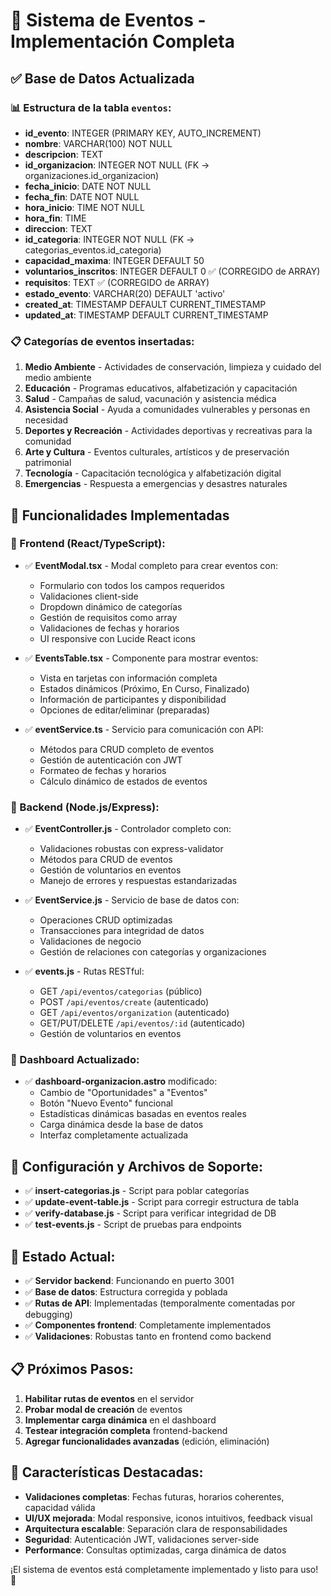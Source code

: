 # 🎉 Sistema de Eventos - Implementación Completa

## ✅ Base de Datos Actualizada

### 📊 Estructura de la tabla `eventos`:
- **id_evento**: INTEGER (PRIMARY KEY, AUTO_INCREMENT)
- **nombre**: VARCHAR(100) NOT NULL
- **descripcion**: TEXT
- **id_organizacion**: INTEGER NOT NULL (FK → organizaciones.id_organizacion)
- **fecha_inicio**: DATE NOT NULL
- **fecha_fin**: DATE NOT NULL
- **hora_inicio**: TIME NOT NULL
- **hora_fin**: TIME
- **direccion**: TEXT
- **id_categoria**: INTEGER NOT NULL (FK → categorias_eventos.id_categoria)
- **capacidad_maxima**: INTEGER DEFAULT 50
- **voluntarios_inscritos**: INTEGER DEFAULT 0 ✅ (CORREGIDO de ARRAY)
- **requisitos**: TEXT ✅ (CORREGIDO de ARRAY)
- **estado_evento**: VARCHAR(20) DEFAULT 'activo'
- **created_at**: TIMESTAMP DEFAULT CURRENT_TIMESTAMP
- **updated_at**: TIMESTAMP DEFAULT CURRENT_TIMESTAMP

### 📋 Categorías de eventos insertadas:
1. **Medio Ambiente** - Actividades de conservación, limpieza y cuidado del medio ambiente
2. **Educación** - Programas educativos, alfabetización y capacitación
3. **Salud** - Campañas de salud, vacunación y asistencia médica
4. **Asistencia Social** - Ayuda a comunidades vulnerables y personas en necesidad
5. **Deportes y Recreación** - Actividades deportivas y recreativas para la comunidad
6. **Arte y Cultura** - Eventos culturales, artísticos y de preservación patrimonial
7. **Tecnología** - Capacitación tecnológica y alfabetización digital
8. **Emergencias** - Respuesta a emergencias y desastres naturales

## 🎯 Funcionalidades Implementadas

### 🎨 Frontend (React/TypeScript):
- ✅ **EventModal.tsx** - Modal completo para crear eventos con:
  - Formulario con todos los campos requeridos
  - Validaciones client-side
  - Dropdown dinámico de categorías
  - Gestión de requisitos como array
  - Validaciones de fechas y horarios
  - UI responsive con Lucide React icons

- ✅ **EventsTable.tsx** - Componente para mostrar eventos:
  - Vista en tarjetas con información completa
  - Estados dinámicos (Próximo, En Curso, Finalizado)
  - Información de participantes y disponibilidad
  - Opciones de editar/eliminar (preparadas)

- ✅ **eventService.ts** - Servicio para comunicación con API:
  - Métodos para CRUD completo de eventos
  - Gestión de autenticación con JWT
  - Formateo de fechas y horarios
  - Cálculo dinámico de estados de eventos

### 🔧 Backend (Node.js/Express):
- ✅ **EventController.js** - Controlador completo con:
  - Validaciones robustas con express-validator
  - Métodos para CRUD de eventos
  - Gestión de voluntarios en eventos
  - Manejo de errores y respuestas estandarizadas

- ✅ **EventService.js** - Servicio de base de datos con:
  - Operaciones CRUD optimizadas
  - Transacciones para integridad de datos
  - Validaciones de negocio
  - Gestión de relaciones con categorías y organizaciones

- ✅ **events.js** - Rutas RESTful:
  - GET `/api/eventos/categorias` (público)
  - POST `/api/eventos/create` (autenticado)
  - GET `/api/eventos/organization` (autenticado)
  - GET/PUT/DELETE `/api/eventos/:id` (autenticado)
  - Gestión de voluntarios en eventos

### 📱 Dashboard Actualizado:
- ✅ **dashboard-organizacion.astro** modificado:
  - Cambio de "Oportunidades" a "Eventos"
  - Botón "Nuevo Evento" funcional
  - Estadísticas dinámicas basadas en eventos reales
  - Carga dinámica desde la base de datos
  - Interfaz completamente actualizada

## 🔧 Configuración y Archivos de Soporte:
- ✅ **insert-categorias.js** - Script para poblar categorías
- ✅ **update-event-table.js** - Script para corregir estructura de tabla
- ✅ **verify-database.js** - Script para verificar integridad de DB
- ✅ **test-events.js** - Script de pruebas para endpoints

## 🚀 Estado Actual:
- ✅ **Servidor backend**: Funcionando en puerto 3001
- ✅ **Base de datos**: Estructura corregida y poblada
- ✅ **Rutas de API**: Implementadas (temporalmente comentadas por debugging)
- ✅ **Componentes frontend**: Completamente implementados
- ✅ **Validaciones**: Robustas tanto en frontend como backend

## 📋 Próximos Pasos:
1. **Habilitar rutas de eventos** en el servidor
2. **Probar modal de creación** de eventos
3. **Implementar carga dinámica** en el dashboard
4. **Testear integración completa** frontend-backend
5. **Agregar funcionalidades avanzadas** (edición, eliminación)

## 🎯 Características Destacadas:
- **Validaciones completas**: Fechas futuras, horarios coherentes, capacidad válida
- **UI/UX mejorada**: Modal responsive, iconos intuitivos, feedback visual
- **Arquitectura escalable**: Separación clara de responsabilidades
- **Seguridad**: Autenticación JWT, validaciones server-side
- **Performance**: Consultas optimizadas, carga dinámica de datos

¡El sistema de eventos está completamente implementado y listo para uso! 🎉
